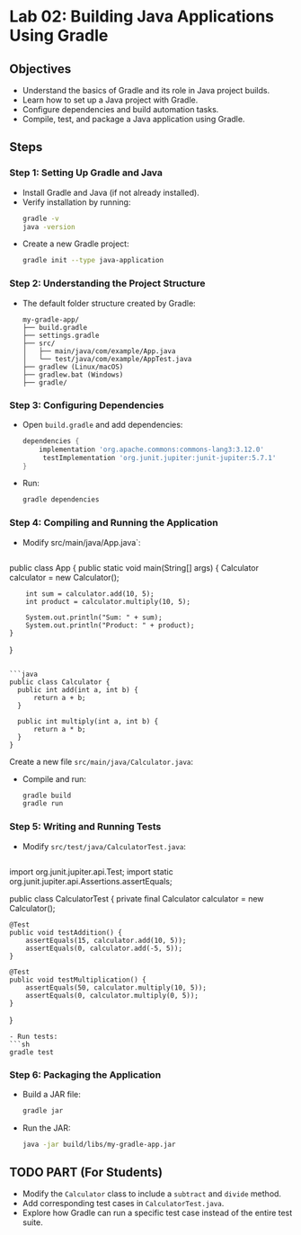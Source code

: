 # **Lab 02: Building Java Applications Using Gradle**

## **Objectives**
- Understand the basics of Gradle and its role in Java project builds.
- Learn how to set up a Java project with Gradle.
- Configure dependencies and build automation tasks.
- Compile, test, and package a Java application using Gradle.

## **Steps**

### **Step 1: Setting Up Gradle and Java**
- Install Gradle and Java (if not already installed).
- Verify installation by running:
  ```sh
  gradle -v
  java -version
  ```
- Create a new Gradle project:
  ```sh
  gradle init --type java-application
  ```

### **Step 2: Understanding the Project Structure**
- The default folder structure created by Gradle:
  ```
  my-gradle-app/
  ├── build.gradle
  ├── settings.gradle
  ├── src/
  │   ├── main/java/com/example/App.java
  │   └── test/java/com/example/AppTest.java
  ├── gradlew (Linux/macOS)
  ├── gradlew.bat (Windows)
  ├── gradle/
  ```

### **Step 3: Configuring Dependencies**
- Open `build.gradle` and add dependencies:
  ```gradle
  dependencies {
      implementation 'org.apache.commons:commons-lang3:3.12.0'
       testImplementation 'org.junit.jupiter:junit-jupiter:5.7.1'
  }
  ```
- Run:
  ```sh
  gradle dependencies
  ```

### **Step 4: Compiling and Running the Application**
- Modify src/main/java/App.java`:
  ```java
public class App {
    public static void main(String[] args) {
        Calculator calculator = new Calculator();
        
        int sum = calculator.add(10, 5);
        int product = calculator.multiply(10, 5);

        System.out.println("Sum: " + sum);
        System.out.println("Product: " + product);
    }
}
  ```

```java
public class Calculator {
    public int add(int a, int b) {
        return a + b;
    }

    public int multiply(int a, int b) {
        return a * b;
    }
}
```
Create a new file `src/main/java/Calculator.java`:
- Compile and run:
  ```sh
  gradle build
  gradle run
  ```

### **Step 5: Writing and Running Tests**
- Modify `src/test/java/CalculatorTest.java`:
  ```java
import org.junit.jupiter.api.Test;
import static org.junit.jupiter.api.Assertions.assertEquals;

public class CalculatorTest {
    private final Calculator calculator = new Calculator();

    @Test
    public void testAddition() {
        assertEquals(15, calculator.add(10, 5));
        assertEquals(0, calculator.add(-5, 5));
    }

    @Test
    public void testMultiplication() {
        assertEquals(50, calculator.multiply(10, 5));
        assertEquals(0, calculator.multiply(0, 5));
    }
}
  ```
- Run tests:
  ```sh
  gradle test
  ```

### **Step 6: Packaging the Application**
- Build a JAR file:
  ```sh
  gradle jar
  ```
- Run the JAR:
  ```sh
  java -jar build/libs/my-gradle-app.jar
  ```

## **TODO PART (For Students)**
- Modify the `Calculator` class to include a `subtract` and `divide` method.
- Add corresponding test cases in `CalculatorTest.java`.
- Explore how Gradle can run a specific test case instead of the entire test suite.
